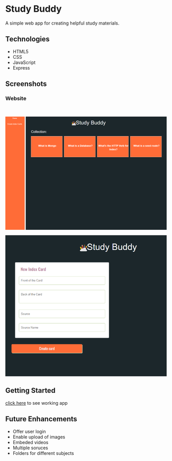 # Study Buddy 

A simple web app for creating helpful study materials. 
## Technologies

- HTML5
- CSS
- JavaScript
- Express


## Screenshots

### Website
<br>

![screenshot](public/imgs/Studybuddy.PNG)


![screenshot](public/imgs/createabuddy.PNG)


## Getting Started

[click here](https://gs-studybuddy.herokuapp.com) to see working app

## Future Enhancements

- Offer user login
- Enable upload of images 
- Embeded videos
- Multiple soruces 
- Folders for different subjects
